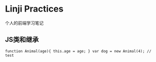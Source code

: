 # Linji Practices

个人的前端学习笔记

## JS类和继承

`function Animal(age){ this.age = age; } var dog = new Animal(4); // test`
